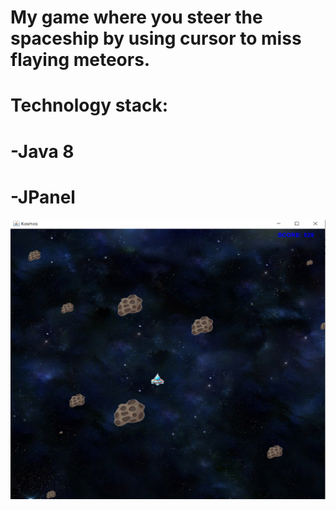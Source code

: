 # My game where you steer the spaceship by using cursor to miss flaying meteors.
# Technology stack:
# -Java 8
# -JPanel

![alt text](https://github.com/DamianStrzelczyk96/Game.Meteoryt/blob/master/Ufo1.png?raw=true)
